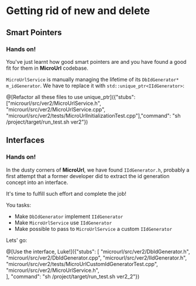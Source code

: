 # Getting rid of new and delete

## Smart Pointers

### Hands on!

You've just learnt how good smart pointers are and you have found a good fit for them in **MicroUrl** codebase.

`MicroUrlService` is manually managing the lifetime of its `DbIdGenerator* m_idGenerator`. We have to replace it with `std::unique_ptr<IIdGenerator>`:

@[Refactor all these files to use unique_ptr]({"stubs": ["microurl/src/ver2/MicroUrlService.h", "microurl/src/ver2/MicroUrlService.cpp", "microurl/src/ver2/tests/MicroUrlInitializationTest.cpp"],"command": "sh /project/target/run_test.sh ver2"})

## Interfaces

### Hands on!

In the dusty corners of **MicroUrl**, we have found `IIdGenerator.h`, probably a first attempt that a former developer did to extract the id generation concept into an interface.

It's time to fulfill such effort and complete the job!

You tasks:

- Make `DbIdGenerator` implement `IIdGenerator`
- Make `MicroUrlService` use `IIdGenerator`
- Make possible to pass to `MicroUrlService` a custom `IIdGenerator`

Lets' go:

@[Use the interface, Luke!]({"stubs": [
	 "microurl/src/ver2/DbIdGenerator.h",
	 "microurl/src/ver2/DbIdGenerator.cpp",
	 "microurl/src/ver2/IIdGenerator.h", 
	 "microurl/src/ver2/tests/MicroUrlCustomIdGeneratorTest.cpp",
	 "microurl/src/ver2/MicroUrlService.h",	 
	],
	"command": "sh /project/target/run_test.sh ver2_2"})